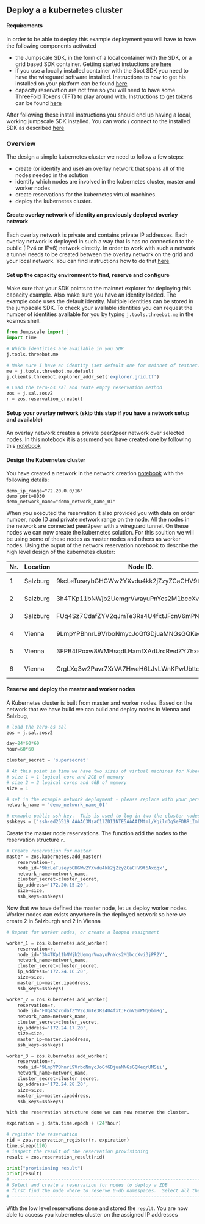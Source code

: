 ## Deploy a a kubernetes cluster

#### Requirements

In order to be able to deploy this example deployment you will have to have the following components activated
- the Jumpscale SDK, in the form of a local container with the SDK, or a grid based SDK container.  Getting started instuctions are [here](https://github.com/threefoldfoundation/info_projectX/tree/development/doc/jumpscale_SDK) 
- if you use a locally installed container with the 3bot SDK you need to have the wireguard software installed.  Instructions to how to get his installed on your platform can be found [here](https://www.wireguard.com/install/)
- capacity reservation are not free so you will need to have some ThreeFold Tokens (TFT) to play around with.  Instructions to get tokens can be found [here](https://github.com/threefoldfoundation/info_projectX/blob/development/doc/jumpscale_SDK_information/payment/FreeTFT_testtoken.md)

After following these install instructions you should end up having a local, working jumpscale SDK installed.  You can work / connect to the installed SDK as described [here](https://github.com/threefoldfoundation/info_projectX/blob/development/doc/jumpscale_SDK/SDK_getting_started.md)

### Overview
The design a simple kubernetes cluster we need to follow a few steps:
- create (or identify and use) an overlay network that spans all of the nodes needed in the solution
- identify which nodes are involved in the kubernetes cluster, master and worker nodes
- create reservations for the kubernetes virtual machines.
- deploy the kubernetes cluster.

#### Create overlay network of identity an previously deployed overlay network

Each overlay network is private and contains private IP addresses.  Each overlay network is deployed in such a way that is has no connection to the public (IPv4 or IPv6) network directly.  In order to work with such a network a tunnel needs to be created between the overlay network on the grid and your local network.  You can find instructions how to do that [here](https://github.com/threefoldfoundation/info_projectX/blob/development/doc/jumpscale_SDK_examples/network/overlay_network.md)


#### Set up the capacity environment to find, reserve and configure

Make sure that your SDK points to the mainnet explorer for deploying this capacity example.  Also make sure you have an identity loaded.  The example code uses the default identity.  Multiple identities can be stored in the jumpscale SDK.  To check your available identities you can request the number of identities available for you by typing `j.tools.threebot.me` in the kosmos shell.



```python
from Jumpscale import j
import time

# Which identities are available in you SDK
j.tools.threebot.me

# Make sure I have an identity (set default one for mainnet of testnet)
me = j.tools.threebot.me.default
j.clients.threebot.explorer_addr_set('explorer.grid.tf')

# Load the zero-os sal and reate empty reservation method
zos = j.sal.zosv2
r = zos.reservation_create()
```

#### Setup your overlay network (skip this step if you have a network setup and available)

An overlay network creates a private peer2peer network over selected nodes.  In this notebook it is assumend you have created one by following this [notebook](https://github.com/threefoldfoundation/info_projectX/blob/development/code/jupyter/SDK_examples/network/overlay_network.ipynb)

#### Design the Kubernetes cluster

You have created a network in the network creation [notebook](https://github.com/threefoldfoundation/info_projectX/blob/development/code/jupyter/SDK_examples/network/overlay_network.ipynb) with the following details:
```
demo_ip_range="72.20.0.0/16"
demo_port=8030
demo_network_name="demo_network_name_01"
```
When you executed the reservation it also provided you with data on order number, node ID and private network range on the node.  All the nodes in the network are connected peer2peer with a wireguard tunnel.  On these nodes we can now create the kubernetes solution.  For this soultion we will be using some of these nodes as master nodes and others as worker nodes.  Using the ouput of the network reservation notebook to describe the high level design of the kubernetes cluster:

| Nr.  |  Location | Node ID.   |  IPV4 network    | Function.  |
|--------|---|---|---|---|
|    1    | Salzburg  | 9kcLeTuseybGHGWw2YXvdu4kk2jZzyZCaCHV9t6Axqqx  | 172.20.15.0/24  | Master node  |
|    2    | Salzburg  | 3h4TKp11bNWjb2UemgrVwayuPnYcs2M1bccXvi3jPR2Y  | 172.20.16.0/24  |  Worker node |
|    3    | Salzburg  |  FUq4Sz7CdafZYV2qJmTe3Rs4U4fxtJFcnV6mPNgGbmRg | 172.20.17.0/24  |  Worker node |
|    4    | Vienna  |  9LmpYPBhnrL9VrboNmycJoGfGDjuaMNGsGQKeqrUMSii | 172.20.28.0/24  |  Worker node |
|    5    | Vienna  |  3FPB4fPoxw8WMHsqdLHamfXAdUrcRwdZY7hxsFQt3odL | 172.20.29.0/24  |  Worker node |
|    6    | Vienna  |  CrgLXq3w2Pavr7XrVA7HweH6LJvLWnKPwUbttcNNgJX7 | 172.20.30.0/24  |  Worker node |


#### Reserve and deploy the master and worker nodes

A Kubernetes cluster is built from master and worker nodes.  Based on the network that we have build we can build and deploy nodes in Vienna and Salzbug,


```python
# load the zero-os sal
zos = j.sal.zosv2

day=24*60*60
hour=60*60

cluster_secret = 'supersecret'

# At this point in time we have two sizes of virtual machines for Kubernetes clusters.
# size 1 = 1 logical core and 2GB of memory
# size 2 = 2 logical cores and 4GB of memory
size = 1

# set in the example network deployment - please replace with your personal network name.
network_name = 'demo_network_name_01'

# exmaple public ssh key.  This is used to log in two the cluster nodes - please replace with you own ssh-key.
sshkeys = ['ssh-ed25519 AAAAC3NzaC1lZDI1NTE5AAAAIMtml/KgilrDqSeFDBRLImhoAfIqikR2N9XH3pVbb7ex zaibon@tesla']
```

Create the master node reservations.  The function add the nodes to the reservation structure `r`.


```python
# Create reservation for master
master = zos.kubernetes.add_master(
    reservation=r,
    node_id='9kcLeTuseybGHGWw2YXvdu4kk2jZzyZCaCHV9t6Axqqx',
    network_name=network_name,
    cluster_secret=cluster_secret,
    ip_address='172.20.15.20',
    size=size,
    ssh_keys=sshkeys)
```

Now that we have defined the master node, let us deploy worker nodes.  Worker nodes can exists anywhere in the deployed network so here we create 2 in Salzburgh and 2 in Vienna


```python
# Repeat for worker nodes, or create a looped assignment

worker_1 = zos.kubernetes.add_worker(
    reservation=r,
    node_id='3h4TKp11bNWjb2UemgrVwayuPnYcs2M1bccXvi3jPR2Y',
    network_name=network_name,
    cluster_secret=cluster_secret,
    ip_address='172.24.16.20',
    size=size,
    master_ip=master.ipaddress,
    ssh_keys=sshkeys)

worker_2 = zos.kubernetes.add_worker(
    reservation=r,
    node_id='FUq4Sz7CdafZYV2qJmTe3Rs4U4fxtJFcnV6mPNgGbmRg',
    network_name=network_name,
    cluster_secret=cluster_secret,
    ip_address='172.24.17.20',
    size=size,
    master_ip=master.ipaddress,
    ssh_keys=sshkeys)

worker_3 = zos.kubernetes.add_worker(
    reservation=r,
    node_id='9LmpYPBhnrL9VrboNmycJoGfGDjuaMNGsGQKeqrUMSii',
    network_name=network_name,
    cluster_secret=cluster_secret,
    ip_address='172.24.28.20',
    size=size,
    master_ip=master.ipaddress,
    ssh_keys=sshkeys)


```


```python
With the reservation structure done we can now reserve the cluster.
```


```python
expiration = j.data.time.epoch + (24*hour)

# register the reservation
rid = zos.reservation_register(r, expiration)
time.sleep(120)
# inspect the result of the reservation provisioning
result = zos.reservation_result(rid)

print("provisioning result")
print(result)
# ----------------------------------------------------------------------------------
# Select and create a reservation for nodes to deploy a ZDB
# first find the node where to reserve 0-db namespaces.  Select all the salzburg nodes
# ----------------------------------------------------------------------------------
```

With the low level reservations done and stored the `result`.  You are now able to access you kubernetes cluster on the assigned IP addresses



```python

```
